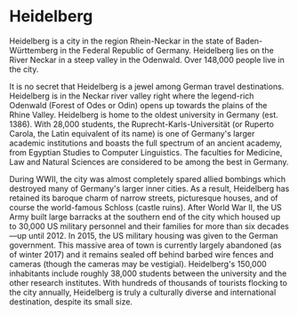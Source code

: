 # Heidelberg
<p>Heidelberg is a city in the region Rhein-Neckar in the state of
Baden-Württemberg in the Federal Republic of Germany. Heidelberg lies on the
River Neckar in a steep valley in the Odenwald. Over 148,000 people live in the
city.</p>

<p>It is no secret that Heidelberg is a jewel among German travel destinations.
Heidelberg is in the Neckar river valley right where the legend-rich Odenwald
(Forest of Odes or Odin) opens up towards the plains of the Rhine Valley.
Heidelberg is home to the oldest university in Germany (est. 1386). With 28,000
students, the Ruprecht-Karls-Universität (or Ruperto Carola, the Latin
equivalent of its name) is one of Germany's larger academic institutions and
boasts the full spectrum of an ancient academy, from Egyptian Studies to
Computer Linguistics. The faculties for Medicine, Law and Natural Sciences are
considered to be among the best in Germany.</p>

<p>During WWII, the city was almost completely spared allied bombings which
destroyed many of Germany's larger inner cities. As a result, Heidelberg has
retained its baroque charm of narrow streets, picturesque houses, and of course
the world-famous Schloss (castle ruins). After World War II, the US Army built
large barracks at the southern end of the city which housed up to 30,000 US
military personnel and their families for more than six decades—up until 2012.
In 2015, the US military housing was given to the German government. This
massive area of town is currently largely abandoned (as of winter 2017) and it
remains sealed off behind barbed wire fences and cameras (though the cameras
may be vestigial). Heidelberg's 150,000 inhabitants include roughly 38,000
students between the university and the other research institutes. With
hundreds of thousands of tourists flocking to the city annually, Heidelberg is
truly a culturally diverse and international destination, despite its small
size.</p>
